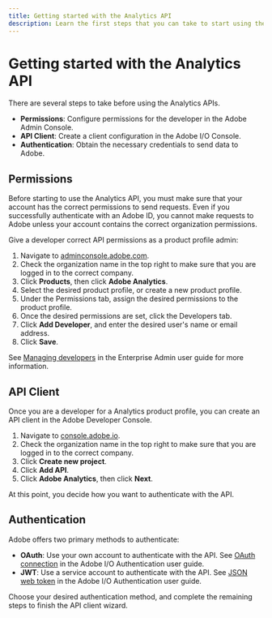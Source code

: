 ```yaml
---
title: Getting started with the Analytics API
description: Learn the first steps that you can take to start using the Analytics API.
---
```


# Getting started with the Analytics API

There are several steps to take before using the Analytics APIs.

* **Permissions**: Configure permissions for the developer in the Adobe Admin Console.
* **API Client**: Create a client configuration in the Adobe I/O Console.
* **Authentication**: Obtain the necessary credentials to send data to Adobe.

## Permissions

Before starting to use the Analytics API, you must make sure that your account has the correct permissions to send requests. Even if you successfully authenticate with an Adobe ID, you cannot make requests to Adobe unless your account contains the correct organization permissions.

Give a developer correct API permissions as a product profile admin:

1. Navigate to [adminconsole.adobe.com](https://adminconsole.adobe.com).
2. Check the organization name in the top right to make sure that you are logged in to the correct company.
3. Click **Products**, then click **Adobe Analytics**.
4. Select the desired product profile, or create a new product profile.
5. Under the Permissions tab, assign the desired permissions to the product profile.
6. Once the desired permissions are set, click the Developers tab.
7. Click **Add Developer**, and enter the desired user's name or email address.
8. Click **Save**.

See [Managing developers](https://helpx.adobe.com/enterprise/using/manage-developers.html) in the Enterprise Admin user guide for more information.

## API Client

Once you are a developer for a Analytics product profile, you can create an API client in the Adobe Developer Console.

1. Navigate to [console.adobe.io](https://console.adobe.io).
2. Check the organization name in the top right to make sure that you are logged in to the correct company.
3. Click **Create new project**.
4. Click **Add API**.
5. Click **Adobe Analytics**, then click **Next**.

At this point, you decide how you want to authenticate with the API.

## Authentication

Adobe offers two primary methods to authenticate:

* **OAuth**: Use your own account to authenticate with the API. See [OAuth connection](https://www.adobe.io/authentication/auth-methods.html#!AdobeDocs/adobeio-auth/master/AuthenticationOverview/OAuthIntegration.md) in the Adobe I/O Authentication user guide.
* **JWT**: Use a service account to authenticate with the API. See [JSON web token](https://www.adobe.io/authentication/auth-methods.html#!AdobeDocs/adobeio-auth/master/JWT/JWTCertificate.md) in the Adobe I/O Authentication user guide.

Choose your desired authentication method, and complete the remaining steps to finish the API client wizard.
